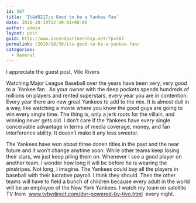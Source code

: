 ```yaml
---
id: 587
title: 'It&#8217;s Good to be a Yankee Fan'
date: 2010-10-30T12:49:01+00:00
author: admin
layout: post
guid: http://www.ascendpartnership.net/?p=587
permalink: /2010/10/30/its-good-to-be-a-yankee-fan/
categories:
  - General
---
```

I appreciate the guest post, Vito Rivers

Watching Major League Baseball over the years have been very, very good to a &nbsp;Yankee fan&nbsp;. As your owner with the deep pockets spends hundreds of millions on players and rented superstars, every year you are in contention. Every year there are new great Yankees to add to the mix. It is almost dull in a way, like watching a movie where you know the good guys are going to win every single time. The thing is, only a jerk roots for the villain, and winning never gets old. I don&#8217;t care if the Yankees have every single conceivable advantage in terms of media coverage, money, and fan interference ability. It doesn&#8217;t make it any less sweeter.

The Yankees have won about three dozen titles in the past and the near future and it won&#8217;t change anytime soon. While other teams keep losing their stars, we just keep piling them on. Whenever I see a good player on another team, I wonder how long it will be before he is wearing the pinstripes. Not long, I imagine. The Yankees could buy all the players in baseball with their lucrative payroll. I think they should. Then the other teams will have to field a bunch of children because every adult in the world will be an employee of the New York Yankees. I watch my team on satellite TV from &nbsp;www.tvbydirect.com/dvr-powered-by-tivo.html&nbsp; every night.